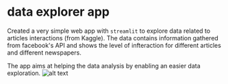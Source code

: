 # data explorer app 

Created a very simple web app with `streamlit` to explore data related to articles interactions (from Kaggle). The data contains information gathered from facebook's API and shows the level of infteraction for different articles and different newspapers.

The app aims at helping the data analysis by enabling an easier data exploration. 
![alt text](https://github.com/saramasarone/data_explorer_app/master/image.jpg?raw=true)
